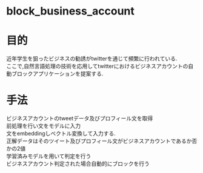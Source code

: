 # block_business_account  

# 目的
近年学生を狙ったビジネスの勧誘がtwitterを通じて頻繁に行われている.  
ここで,自然言語処理の技術を応用してtwitterにおけるビジネスアカウントの自動ブロックアプリケーションを提案する.  

# 手法  
ビジネスアカウントのtweetデータ及びプロフィール文を取得  
前処理を行い文をモデルに入力  
文をembeddingしベクトル変換して入力する.  
正解データはそのツイート及びプロフィール文がビジネスアカウントであるか否かの2値  
学習済みモデルを用いて判定を行う  
ビジネスアカウント判定された場合自動的にブロックを行う
